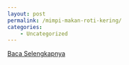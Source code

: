 ```yaml
---
layout: post
permalink: /mimpi-makan-roti-kering/
categories:
    - Uncategorized
---
```


[Baca Selengkapnya](/01)